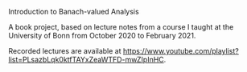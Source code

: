 Introduction to Banach-valued Analysis

A book project, based on lecture notes from a course I taught at the University of Bonn from October 2020 to February 2021.

Recorded lectures are available at https://www.youtube.com/playlist?list=PLsazbLqk0ktfTAYxZeaWTFD-mwZIpInHC.
